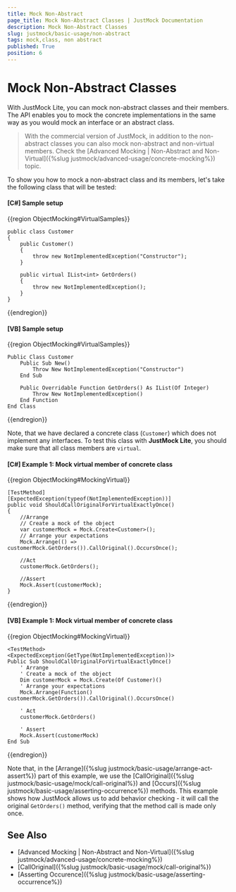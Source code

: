 ```yaml
---
title: Mock Non-Abstract
page_title: Mock Non-Abstract Classes | JustMock Documentation
description: Mock Non-Abstract Classes
slug: justmock/basic-usage/non-abstract
tags: mock,class, non abstract
published: True
position: 6
---
```


# Mock Non-Abstract Classes 

With JustMock Lite, you can mock non-abstract classes and their members. The API enables you to mock the concrete implementations in the same way as you would mock an interface or an abstract class.

>With the commercial version of JustMock, in addition to the non-abstract classes you can also mock non-abstract and non-virtual members. Check the [Advanced Mocking | Non-Abstract and Non-Virtual]({%slug justmock/advanced-usage/concrete-mocking%}) topic.

To show you how to mock a non-abstract class and its members, let's take the following class that will be tested:

#### __[C#] Sample setup__

{{region ObjectMocking#VirtualSamples}}

    public class Customer
    {
        public Customer()
        {
            throw new NotImplementedException("Constructor");
        }
    
        public virtual IList<int> GetOrders()
        {
            throw new NotImplementedException();
        }
    }
{{endregion}}

#### __[VB] Sample setup__

{{region ObjectMocking#VirtualSamples}}

    Public Class Customer
        Public Sub New()
            Throw New NotImplementedException("Constructor")
        End Sub
    
        Public Overridable Function GetOrders() As IList(Of Integer)
            Throw New NotImplementedException()
        End Function
    End Class
{{endregion}}

Note, that we have declared a concrete class (`Customer`) which does not implement any interfaces. To test this class with **JustMock Lite**, you should make sure that all class members are `virtual`. 

#### __[C#] Example 1: Mock virtual member of concrete class__

{{region ObjectMocking#MockingVirtual}}

    [TestMethod]
    [ExpectedException(typeof(NotImplementedException))]
    public void ShouldCallOriginalForVirtualExactlyOnce()
    {
        //Arrange
        // Create a mock of the object
        var customerMock = Mock.Create<Customer>();
        // Arrange your expectations
        Mock.Arrange(() => customerMock.GetOrders()).CallOriginal().OccursOnce();
    
        //Act
        customerMock.GetOrders();
    
        //Assert
        Mock.Assert(customerMock);
    }
{{endregion}}

#### __[VB] Example 1: Mock virtual member of concrete class__

  {{region ObjectMocking#MockingVirtual}}

    <TestMethod>
    <ExpectedException(GetType(NotImplementedException))>
    Public Sub ShouldCallOriginalForVirtualExactlyOnce()
        ' Arrange
        ' Create a mock of the object
        Dim customerMock = Mock.Create(Of Customer)()
        ' Arrange your expectations
        Mock.Arrange(Function() customerMock.GetOrders()).CallOriginal().OccursOnce()
        
        ' Act
        customerMock.GetOrders()
        
        ' Assert
        Mock.Assert(customerMock)
    End Sub
{{endregion}}

Note that, in the [Arrange]({%slug justmock/basic-usage/arrange-act-assert%}) part of this example, we use the [CallOriginal]({%slug justmock/basic-usage/mock/call-original%}) and [Occurs]({%slug justmock/basic-usage/asserting-occurrence%}) methods. This example shows how JustMock allows us to add behavior checking - it will call the original `GetOrders()` method, verifying that the method call is made only once.

## See Also 

* [Advanced Mocking | Non-Abstract and Non-Virtual]({%slug justmock/advanced-usage/concrete-mocking%})
* [CallOriginal]({%slug justmock/basic-usage/mock/call-original%}) 
* [Asserting Occurence]({%slug justmock/basic-usage/asserting-occurrence%})
